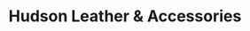 ---
title: "Hudson Leather & Accessories"
url: /pottstown/hudson-leather-und-accessories/
shop: Leder
---